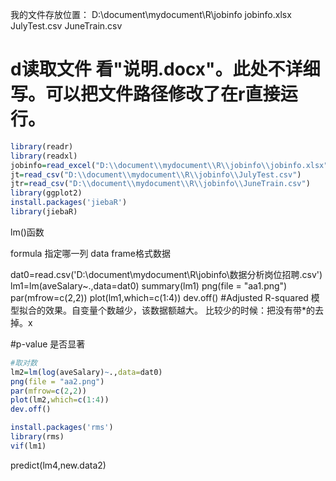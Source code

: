 
我的文件存放位置：
D:\document\mydocument\R\jobinfo
jobinfo.xlsx
JulyTest.csv
JuneTrain.csv

# d读取文件 看"说明.docx"。此处不详细写。可以把文件路径修改了在r直接运行。
```r
library(readr)
library(readxl)
jobinfo=read_excel("D:\\document\\mydocument\\R\\jobinfo\\jobinfo.xlsx",sheet=1)
jt=read_csv("D:\\document\\mydocument\\R\\jobinfo\\JulyTest.csv")
jtr=read_csv("D:\\document\\mydocument\\R\\jobinfo\\JuneTrain.csv")  
library(ggplot2)
install.packages('jiebaR')
library(jiebaR)
```

lm()函数

formula 指定哪一列
data frame格式数据

dat0=read.csv('D:\\document\\mydocument\\R\\jobinfo\\数据分析岗位招聘.csv')
lm1=lm(aveSalary~.,data=dat0)
summary(lm1)
png(file = "aa1.png")
par(mfrow=c(2,2))
plot(lm1,which=c(1:4))
dev.off()
#Adjusted R-squared
模型拟合的效果。自变量个数越少，该数据额越大。
比较少的时候：把没有带*的去掉。x

#p-value
是否显著

```r
#取对数
lm2=lm(log(aveSalary)~.,data=dat0)
png(file = "aa2.png")
par(mfrow=c(2,2))
plot(lm2,which=c(1:4))
dev.off()
```

```r
install.packages('rms')
library(rms)
vif(lm1)
```

predict(lm4,new.data2)
